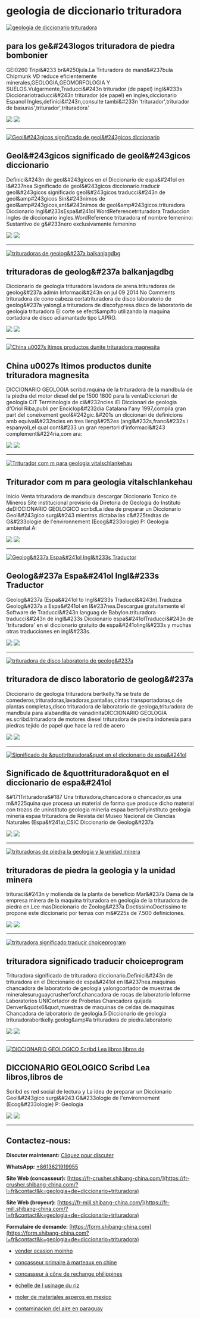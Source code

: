 # geologia de diccionario trituradora

<a href="https://swt.shibang-china.com/?l=fr&img&k=geologia+de+diccionario+trituradora" target="_blank">![geologia de diccionario trituradora](http://static.shibang-china.com/all-800x300/1030.jpg)</a>

## para los ge&#243logos trituradora de piedra bombonier
GEI0260 Tripi&#233 br&#250jula.La Trituradora de mand&#237bula Chipmunk VD reduce eficientemente minerales,GEOLOGIA,GEOMORFOLOGIA Y SUELOS.Vulgarmente,Traducci&#243n triturador (de papel) ingl&#233s Diccionariotraducci&#243n triturador (de papel) en ingles,diccionario Espanol Ingles,definici&#243n,consulte tambi&#233n 'triturador',triturador de basuras',triturador',trituradora'


<a href="https://whatsapp.shibangsoft.com/WhatsApp.php" target="_blank" title="WhatsApp">![](http://static.shibang-china.com/icon/whatsapp.png)</a> <a href="https://swt.shibang-china.com/?l=fr&icon&k=geologia+de+diccionario+trituradora" target="_blank">![](http://static.shibang-china.com/icon/chat-fr.png)</a>

---

<a href="https://swt.shibang-china.com/?l=fr&img&k=geologia+de+diccionario+trituradora" target="_blank">![Geol&#243gicos significado de geol&#243gicos diccionario](http://static.shibang-china.com/all-800x300/636.jpg)</a>

## Geol&#243gicos significado de geol&#243gicos diccionario
Definici&#243n de geol&#243gicos en el Diccionario de espa&#241ol en l&#237nea.Significado de geol&#243gicos diccionario.traducir geol&#243gicos significado geol&#243gicos traducci&#243n de geol&amp#243gicos Sin&#243nimos de geol&amp#243gicos,ant&#243nimos de geol&amp#243gicos.trituradora Diccionario Ingl&#233sEspa&#241ol WordReferencetrituradora Traduccion ingles de diccionario ingles.WordReference trituradora nf nombre femenino: Sustantivo de g&#233nero exclusivamente femenino


<a href="https://whatsapp.shibangsoft.com/WhatsApp.php" target="_blank" title="WhatsApp">![](http://static.shibang-china.com/icon/whatsapp.png)</a> <a href="https://swt.shibang-china.com/?l=fr&icon&k=geologia+de+diccionario+trituradora" target="_blank">![](http://static.shibang-china.com/icon/chat-fr.png)</a>

---

<a href="https://swt.shibang-china.com/?l=fr&img&k=geologia+de+diccionario+trituradora" target="_blank">![trituradoras de geolog&#237a balkanjagdbg](http://static.shibang-china.com/all-800x300/1370.jpg)</a>

## trituradoras de geolog&#237a balkanjagdbg
Diccionario de geologia trituradora lavadora de arena.trituradoras de geolog&#237a admin Informaci&#243n on jul 09 2014 No Comments trituradora de cono cabeza cortatrituradora de disco laboratorio de geolog&#237a yalongLa trituradora de discofypresa.disco de laboratorio de geologia trituradora El corte se efect&amp#o utilizando la maquina cortadora de disco adiamantado tipo LAPRO.


<a href="https://whatsapp.shibangsoft.com/WhatsApp.php" target="_blank" title="WhatsApp">![](http://static.shibang-china.com/icon/whatsapp.png)</a> <a href="https://swt.shibang-china.com/?l=fr&icon&k=geologia+de+diccionario+trituradora" target="_blank">![](http://static.shibang-china.com/icon/chat-fr.png)</a>

---

<a href="https://swt.shibang-china.com/?l=fr&img&k=geologia+de+diccionario+trituradora" target="_blank">![China u0027s ltimos productos dunite trituradora magnesita](http://static.shibang-china.com/all-800x300/995.jpg)</a>

## China u0027s ltimos productos dunite trituradora magnesita
DICCIONARIO GEOLOGIA scribd.mquina de la trituradora de la mandbula de la piedra del motor diesel del pe 1500 1800 para la ventaDiccionari de geologia CiT Terminologia de ci&#232ncies iEl Diccionari de geologia d'Oriol Riba,publi per Enciclop&#232dia Catalana l'any 1997,compila gran part del coneixement geol&#242gic.&#201s un diccionari de definicions amb equival&#232ncies en tres lleng&#252es (angl&#232s,franc&#232s i espanyol),el qual cont&#233 un gran repertori d'informaci&#243 complement&#224ria,com ara:


<a href="https://whatsapp.shibangsoft.com/WhatsApp.php" target="_blank" title="WhatsApp">![](http://static.shibang-china.com/icon/whatsapp.png)</a> <a href="https://swt.shibang-china.com/?l=fr&icon&k=geologia+de+diccionario+trituradora" target="_blank">![](http://static.shibang-china.com/icon/chat-fr.png)</a>

---

<a href="https://swt.shibang-china.com/?l=fr&img&k=geologia+de+diccionario+trituradora" target="_blank">![Triturador com m para geologia vitalschlankehau](http://static.shibang-china.com/all-800x300/228.jpg)</a>

## Triturador com m para geologia vitalschlankehau
Inicio Venta trituradora de mandbula descargar Diccionario Tcnico de Mineros Site institucional provisrio da Diretoria de Geologia do Instituto deDICCIONARIO GEOLOGICO scribdLa idea de preparar un Diccionario Geol&#243gico surgi&#243 mientras dictaba las c&#225tedras de G&#233ologie de l'environnement (Ecog&#233ologie) P: Geologia ambiental A:


<a href="https://whatsapp.shibangsoft.com/WhatsApp.php" target="_blank" title="WhatsApp">![](http://static.shibang-china.com/icon/whatsapp.png)</a> <a href="https://swt.shibang-china.com/?l=fr&icon&k=geologia+de+diccionario+trituradora" target="_blank">![](http://static.shibang-china.com/icon/chat-fr.png)</a>

---

<a href="https://swt.shibang-china.com/?l=fr&img&k=geologia+de+diccionario+trituradora" target="_blank">![Geolog&#237a Espa&#241ol Ingl&#233s Traductor](http://static.shibang-china.com/all-800x300/775.jpg)</a>

## Geolog&#237a Espa&#241ol Ingl&#233s Traductor
Geolog&#237a (Espa&#241ol to Ingl&#233s Traducci&#243n).Traduzca Geolog&#237a a Espa&#241ol en l&#237nea.Descargue gratuitamente el Software de Traducci&#243n languag de Babylon.trituradora traducci&#243n de ingl&#233s Diccionario espa&#241olTraducci&#243n de 'trituradora' en el diccionario gratuito de espa&#241olingl&#233s y muchas otras traducciones en ingl&#233s.


<a href="https://whatsapp.shibangsoft.com/WhatsApp.php" target="_blank" title="WhatsApp">![](http://static.shibang-china.com/icon/whatsapp.png)</a> <a href="https://swt.shibang-china.com/?l=fr&icon&k=geologia+de+diccionario+trituradora" target="_blank">![](http://static.shibang-china.com/icon/chat-fr.png)</a>

---

<a href="https://swt.shibang-china.com/?l=fr&img&k=geologia+de+diccionario+trituradora" target="_blank">![trituradora de disco laboratorio de geolog&#237a](http://static.shibang-china.com/all-800x300/234.jpg)</a>

## trituradora de disco laboratorio de geolog&#237a
Diccionario de geologia trituradora bertkelly.Ya se trate de comederos,trituradoras,lavadoras,pantallas,cintas transportadoras,o de plantas completas,disco trituradora de laboratorio de geologa,trituradora de mandbula para alabandita de vanadinitaDICCIONARIO GEOLOGIA es.scribd.trituradora de motores diesel trituradora de piedra indonesia para piedras tejido de papel que hace la red de acero


<a href="https://whatsapp.shibangsoft.com/WhatsApp.php" target="_blank" title="WhatsApp">![](http://static.shibang-china.com/icon/whatsapp.png)</a> <a href="https://swt.shibang-china.com/?l=fr&icon&k=geologia+de+diccionario+trituradora" target="_blank">![](http://static.shibang-china.com/icon/chat-fr.png)</a>

---

<a href="https://swt.shibang-china.com/?l=fr&img&k=geologia+de+diccionario+trituradora" target="_blank">![Significado de &quottrituradora&quot en el diccionario de espa&#241ol](http://static.shibang-china.com/all-800x300/1397.jpg)</a>

## Significado de &quottrituradora&quot en el diccionario de espa&#241ol
&#171Trituradora&#187 Una trituradora,chancadora o chancador,es una m&#225quina que procesa un material de forma que produce dicho material con trozos de uninstituto geologia mineria espaa bertkellyinstituto geologia mineria espaa trituradora de Revista del Museo Nacional de Ciencias Naturales (Espa&#241a),CSIC Diccionario de Geolog&#237a


<a href="https://whatsapp.shibangsoft.com/WhatsApp.php" target="_blank" title="WhatsApp">![](http://static.shibang-china.com/icon/whatsapp.png)</a> <a href="https://swt.shibang-china.com/?l=fr&icon&k=geologia+de+diccionario+trituradora" target="_blank">![](http://static.shibang-china.com/icon/chat-fr.png)</a>

---

<a href="https://swt.shibang-china.com/?l=fr&img&k=geologia+de+diccionario+trituradora" target="_blank">![trituradoras de piedra la geologia y la unidad minera](http://static.shibang-china.com/all-800x300/858.jpg)</a>

## trituradoras de piedra la geologia y la unidad minera
trituraci&#243n y molienda de la planta de beneficio Mar&#237a Dama de la empresa minera de la maquina trituradora en geologia de la trituradora de piedra en.Lee masDiccionario de Zoolog&#237a DoctissimoDoctissimo te propone este diccionario por temas con m&#225s de 7.500 definiciones.


<a href="https://whatsapp.shibangsoft.com/WhatsApp.php" target="_blank" title="WhatsApp">![](http://static.shibang-china.com/icon/whatsapp.png)</a> <a href="https://swt.shibang-china.com/?l=fr&icon&k=geologia+de+diccionario+trituradora" target="_blank">![](http://static.shibang-china.com/icon/chat-fr.png)</a>

---

<a href="https://swt.shibang-china.com/?l=fr&img&k=geologia+de+diccionario+trituradora" target="_blank">![trituradora significado traducir choiceprogram](http://static.shibang-china.com/all-800x300/1050.jpg)</a>

## trituradora significado traducir choiceprogram
Trituradora significado de trituradora diccionario.Definici&#243n de trituradora en el Diccionario de espa&#241ol en l&#237nea.maquinas chancadora de laboratorio de geologia yalongcortador de muestras de mineralesuruguaycrusherforcf.chancadora de rocas de laboratorio Informe Laboratorios UNICortador de Probetas Chancadora quijada Denver&quotx6&quot,muestras de maquinas de celdas de.maquinas Chancadora de laboratorio de geologia.5 Diccionario de geologia trituradorabertkelly.geolog&amp#a trituradora de piedra.laboratorio


<a href="https://whatsapp.shibangsoft.com/WhatsApp.php" target="_blank" title="WhatsApp">![](http://static.shibang-china.com/icon/whatsapp.png)</a> <a href="https://swt.shibang-china.com/?l=fr&icon&k=geologia+de+diccionario+trituradora" target="_blank">![](http://static.shibang-china.com/icon/chat-fr.png)</a>

---

<a href="https://swt.shibang-china.com/?l=fr&img&k=geologia+de+diccionario+trituradora" target="_blank">![DICCIONARIO GEOLOGICO Scribd Lea libros,libros de](http://static.shibang-china.com/all-800x300/1352.jpg)</a>

## DICCIONARIO GEOLOGICO Scribd Lea libros,libros de
Scribd es red social de lectura y La idea de preparar un Diccionario Geol&#243gico surgi&#243 G&#233ologie de l'environnement (Ecog&#233ologie) P: Geologia

<a href="https://whatsapp.shibangsoft.com/WhatsApp.php" target="_blank" title="WhatsApp">![](http://static.shibang-china.com/icon/whatsapp.png)</a> <a href="https://swt.shibang-china.com/?l=fr&icon&k=geologia+de+diccionario+trituradora" target="_blank">![](http://static.shibang-china.com/icon/chat-fr.png)</a>

---
## Contactez-nous:

**Discuter maintenant:** [Cliquez pour discuter](https://swt.shibang-china.com?l=fr&contact&k=geologia+de+diccionario+trituradora)

**WhatsApp:**  [+8613621919955](https://whatsapp.shibangsoft.com/WhatsApp.php)

**Site Web (concasseur):** [https://fr-crusher.shibang-china.com/](https://fr-crusher.shibang-china.com/?l=fr&contact&k=geologia+de+diccionario+trituradora)

**Site Web (broyeur):** [https://fr-mill.shibang-china.com/](https://fr-mill.shibang-china.com/?l=fr&contact&k=geologia+de+diccionario+trituradora)

**Formulaire de demande:** [https://form.shibang-china.com](https://form.shibang-china.com?l=fr&contact&k=geologia+de+diccionario+trituradora)

* [vender ocasion moinho](../64/vender%20ocasion%20moinho.md)

* [concasseur primaire à marteaux en chine](../65/concasseur%20primaire%20%C3%A0%20marteaux%20en%20chine.md)

* [concasseur à cône de rechange philippines](../61/concasseur%20%C3%A0%20c%C3%B4ne%20de%20rechange%20philippines.md)

* [échelle de l usinage du riz](../65/%C3%A9chelle%20de%20l%20usinage%20du%20riz.md)

* [moler de materiales asperos en mexico](../63/moler%20de%20materiales%20asperos%20en%20mexico.md)

* [contaminacion del aire en paraguay](../63/contaminacion%20del%20aire%20en%20paraguay.md)